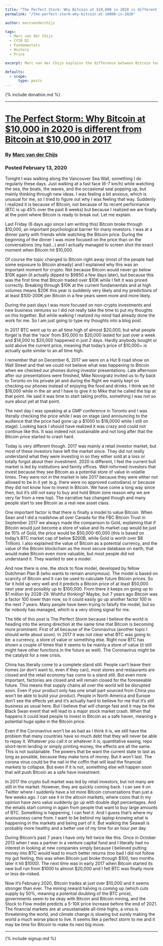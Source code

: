 ```yaml
---
title: "The Perfect Storm: Why Bitcoin at $10,000 in 2020 is different from Bitcoin at $10,000 in 2017"
permalink: "/the-perfect-storm-why-bitcoin-at-10000-in-2020" 

author: marcvanderchijs

tags:
  - Marc van der Chijs
  - CY20 Q1
  - Fundamentals
  - History
  - Price

excerpt: Marc van der Chijs explains the difference between Bitcoin today and in 2017, hint, lots. Posted February 13, 2020  

defaults:
  - scope:
      type: posts
---
```


{% include donation.md %}

***

# [The Perfect Storm: Why Bitcoin at $10,000 in 2020 is different from Bitcoin at $10,000 in 2017](https://www.marc.cn/2020/02/the-perfect-storm-why-bitcoin-at-10000-in-2020-is-different-from-bitcoin-at-10000-in-2017.html)
### By [Marc van der Chijs](https://twitter.com/marcvanderchijs)
### Posted February 13, 2020

Tonight I was walking along the Vancouver Sea Wall, something I do regularly these days. Just walking at a fast face (6-7 km/h) while watching the sea, the boats, the waves, and the occasional seal popping up, but mainly thinking through new ideas. I was feeling a bit anxious, which is unusual for me, so I tried to figure out why I was feeling that way. Suddenly I realized it is because of Bitcoin, not because of its recent performance (BTC is up 45% over the past 6 weeks) but because I realized we are finally at the point where Bitcoin is ready to break out. Let me explain.

Last Friday (6 days ago since I am writing this) Bitcoin broke through $10,000, an important psychological barrier for many investors. I was at a dinner party with friends while watching the Bitcoin price. During the beginning of the dinner I was more focused on the price than on the conversations (my bad…) and I actually managed to screen shot the exact moment when Bitcoin hit $10,000.

Of course the topic changed to Bitcoin right away (most of the people had some exposure to Bitcoin already) and I explained why this was an important moment for crypto. Not because Bitcoin would never go below $10K again (it actually dipped to $9850 a few days later), but because this was the first time that Bitcoin traded over $10K while I felt it was priced correctly. Breaking through $10K at the current fundamentals and at high volumes means $20K this year is suddenly very likely and my predictions of at least $100-200K per Bitcoin in a few years seem more and more likely.

During the past days I was more focused on non-crypto investments and new business ventures so I did not really take the time to put my thoughts on this together. But while walking I realized my mind had already done the work for me. So I am just going to type my thoughts into a blog post.

In 2017 BTC went up to an all time high of almost $20,000, but what people forget is that the ‘race’ from $10,000 to $20,000 lasted for just over a week and $14,000 to $20,000 happened in just 2 days. Hardly anybody bought or sold above the current price, meaning that today’s price of $10,000+ is actually quite similar to an all time high.

I remember that on December 6, 2017 we were on a Hut 8 road show on Wall Street and that we could not believe what was happening to Bitcoin when we checked our phones during investor presentations. Late afternoon after our presentations were finished, Mike Novogratz invited us to fly back to Toronto on his private jet and during the flight we mainly kept on checking our phones instead of enjoying the food and drinks. I think we hit $16,000 while in the air and I have to give it to Mike that he called the top at that point. He said it was time to start taking profits, something I was not so sure about yet at that point.

The next day I was speaking at a GMP conference in Toronto and I was literally checking the price while I was on stage (and announcing to the audience that the price had gone up a $1000 to $18,0000 while I still on stage). Looking back I should have realized it was crazy and could not continue like this. It was indeed not sustainable and not long after that the Bitcoin price started to crash hard.

Today is very different though. 2017 was mainly a retail investor market, but most of these investors have left the market since. They did not really understand what they were investing in so they either sold at a loss or totally forgot about their investment. 2020 is different, I feel the current bull market is led by institutions and family offices. Well-informed investors that invest because they see Bitcoin as a potential store of value in volatile times. They were not in the market in late 2017 because they were either not allowed to be in it yet (e.g. there were no approved custodians) or because they did not know how to invest in Bitcoin. We have come a long way since then, but it’s still not easy to buy and hold Bitoin (one reason why we are very far from a new top). The narrative has changed though and many people start to see Bitcoin as a real new asset class.

One important factor is that there is finally a model to value Bitcoin. When Sean and I did a roadshow all over Canada for the FBC Bitcoin Trust in September 2017 we always made the comparison to Gold, explaining that if Bitcoin would just become a store of value and its market cap would be just be 10% of Gold, the price would be $50,000-60,000 (this is based on today’s BTC market cap of below $200B, while Gold is worth over $8 Trillion). I also explained the value of Bitcoin as a potential currency, and the value of the Bitcoin blockchain as the most secure database on earth, that would make Bitcoin even more valuable, but most people did not understand it. They wanted to see a model.

And now there is one, the stock to flow model, developed by fellow Dutchman Plan B (who wants to remain anonymous). The model is based on scarcity of Bitcoin and it can be used to calculate future Bitcoin prices. So far it hold up very well and it predicts a Bitcoin price of at least $50,000 next year and possibly up to $100,000. From there it keeps on going up to $1 million by 2028-29. Wishful thinking? Maybe, but 7 years ago Bitcoin was a factor 100 lower than now, so it could easily go up another factor 100 in the next 7 years. Many people have been trying to falsify the model, but so far nobody has managed, which is a very strong signal for me.

The title of this post is The Perfect Storm because I believe the world is heading into the wrong direction at the same time that Bitcoin is becoming more prominent. First of all because of the Coronavirus (another topic I should write about soon). In 2017 it was not clear what BTC was going to be: a currency, a store of value or something else. Right now BTC has shown a couple of times that it seems to be mainly a store of value (it still might have other functions in the future as well). The Coronavirus might be the catalyst for a new crisis.

China has literally come to a complete stand still. People can’t leave their homes (or don’t want to, even if they can), most stores and restaurants are closed and the retail economy has come to a stand still. But even more important, factories are closed and will remain closed for the foreseeable future. This means that supply chains all over the world will be disrupted soon. Even if your product only has one small part sourced from China you won’t be able to build your product. People in North America and Europe don’t see the effects yet and it’s actually hard to believe for me that it’s still business as usual here. But I believe that will change fast and it may be the Black Swan event that will lead to a major stock market crash. When that happens it could lead people to invest in Bitcoin as a safe haven, meaning a potential huge spike in the Bitcoin price.

Even if the Coronavirus won’t be as bad as I think it is, we still have the problem that many countries have so much debt that they will never be able to repay it. Whatever you call it or whatever it is, quantitative easing, repo short-term lending or simply printing money, the effects are all the same. This is not sustainable. The powers that be want the current state to last as long as possible, because they make tons of money. But it won’t last. The corona virus could be the nail in the coffin that will lead the financial markets to collapse. But even if it is not, something else will happen soon that will push Bitcoin as a safe have investment.

In 2017 the crypto bull market was led by retail investors, but not many are still in the market. However, they are quickly coming back. I can see it on Twitter where I suddenly have a lot more Bitcoin conversations than just a few weeks ago. I can see it in the altcoin markets, where coins that in my opinion have zero value suddenly go up with double digit percentages. And the emails start coming in again from people that want to buy large amounts of BTC. Something is happening, I can feel it. And I guess that’s where my anxiousness came from. I want to be behind my laptop knowing what is happening in the markets and being part of it. But walking the Seawall is probably more healthy and a better use of my time for an hour per day.

During Bitcoin’s past 7 years I have only felt twice like this. Once in October 2013 when I was a partner in a venture capital fund and I literally had no interest in looking at new companies simply because I believed putting money into BTC would lead to much better returns (too bad I did not follow my gut feeling, this was when Bitcoin just broke through $100, two months later it hit $1000). The next time was in early 2017 when Bitcoin started its new bull run from $1000 to almost $20,000 and I felt BTC was finally more or less de-risked.

Now it’s February 2020, Bitcoin trades at just over $10,000 and it seems stronger than ever. The mining reward halving is coming up (which cuts supply by 50%, meaning a potential doubling of the BTC price), governments seem to be okay with Bitcoin and Bitcoin mining, and the Stock to Flow model predicts a 5-10X price increase before the end of 2021. The financial markets are at unsustainable all-time highs, a virus is threatening the world, and climate change is slowing but surely making the world a much worse place to live. It seems like a perfect storm to me and it may be time for Bitcoin to make its next big move.


***

{% include signup.md %}